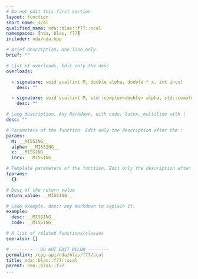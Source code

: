 ```yaml
---
# Do not edit this first section
layout: function
short_name: scal
qualified_name: nda::blas::f77::scal
namespaces: [nda, blas, f77]
includer: nda/nda.hpp

# Brief description. One line only.
brief: ""

# List of overloads. Edit only the desc
overloads:

  - signature: void scal(int M, double alpha, double * x, int incx)
    desc: ""

  - signature: void scal(int M, std::complex<double> alpha, std::complex<double> * x, int incx)
    desc: ""

# Long description. Any Markdown, with code, latex, multiline with |
desc: ""

# Parameters of the function. Edit only the description after the :
params:
  M: __MISSING__
  alpha: __MISSING__
  x: __MISSING__
  incx: __MISSING__

# Template parameters of the function. Edit only the description after the :
tparams:
  {}

# Desc of the return value
return_value: __MISSING__

# Code example. desc: any markdown to explain it.
example:
  desc: __MISSING__
  code: __MISSING__

# A list of related functions/classes
see-also: []

# ---------- DO NOT EDIT BELOW --------
permalink: /cpp-api/nda/blas/f77/scal
title: nda::blas::f77::scal
parent: nda::blas::f77
...
```



